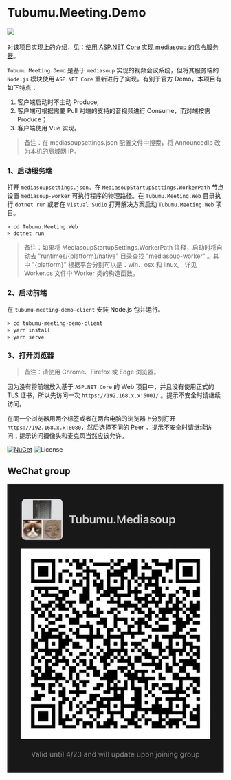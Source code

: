 # Tubumu.Meeting.Demo

![](http://blog.tubumu.com/postimages/mediasoup-01/004.jpg)

对该项目实现上的介绍，见：[使用 ASP.NET Core 实现 mediasoup 的信令服务器](https://blog.tubumu.com/2020/05/05/mediasoup-01/)。

`Tubumu.Meeting.Demo` 是基于 `mediasoup` 实现的视频会议系统，但将其服务端的 `Node.js` 模块使用 `ASP.NET Core` 重新进行了实现。有别于官方 Demo，本项目有如下特点：

1. 客户端启动时不主动 Produce;
3. 客户端可根据需要 Pull 对端的支持的音视频进行 Consume，而对端按需 Produce；
4. 客户端使用 Vue 实现。

> 备注：在 mediasoupsettings.json 配置文件中搜索，将 AnnouncedIp 改为本机的局域网 IP。

### 1、启动服务端

打开 `mediasoupsettings.json`。在 `MediasoupStartupSettings.WorkerPath` 节点设置 `mediasoup-worker` 可执行程序的物理路径。在 `Tubumu.Meeting.Web` 目录执行 `dotnet run` 或者在 `Vistual Sudio` 打开解决方案启动 `Tubumu.Meeting.Web` 项目。

```
> cd Tubumu.Meeting.Web
> dotnet run
```

> 备注：如果将 MediasoupStartupSettings.WorkerPath 注释，启动时将自动去 "runtimes/{platform}/native" 目录查找 "mediasoup-worker" 。其中 "{platform}" 根据平台分别可以是：win、osx 和 linux。 详见 Worker.cs 文件中 Worker 类的构造函数。

### 2、启动前端

在 `tubumu-meeting-demo-client` 安装 Node.js 包并运行。

```
> cd tubumu-meeting-demo-client
> yarn install
> yarn serve
```

### 3、打开浏览器

>备注：请使用 Chrome、Firefox 或 Edge 浏览器。

因为没有将前端放入基于 `ASP.NET Core` 的 Web 项目中，并且没有使用正式的 TLS 证书，所以先访问一次 `https://192.168.x.x:5001/` 。提示不安全时请继续访问。

在同一个浏览器用两个标签或者在两台电脑的浏览器上分别打开 `https://192.168.x.x:8080`，然后选择不同的 Peer 。提示不安全时请继续访问；提示访问摄像头和麦克风当然应该允许。

[![NuGet](https://img.shields.io/nuget/v/Tubumu.Mediasoup.AspNetCore.svg)](https://www.nuget.org/packages/Tubumu.Mediasoup.AspNetCore)
![License](https://img.shields.io/github/license/albyho/Tubumu.Mediasoup.AspNetCore)

## WeChat group
![WeChat group](https://raw.githubusercontent.com/albyho/Tubumu.Meeting.Demo/dev-07/docs/WeChat-Group.jpg)